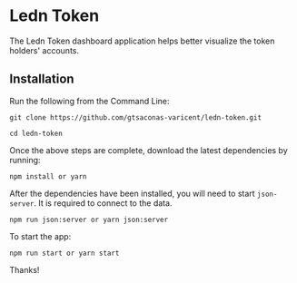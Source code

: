 # Ledn Token

The Ledn Token dashboard application helps better visualize the token holders' accounts.

## Installation

Run the following from the Command Line:

```
git clone https://github.com/gtsaconas-varicent/ledn-token.git

cd ledn-token
```

Once the above steps are complete, download the latest dependencies by running:

```
npm install or yarn
```

After the dependencies have been installed, you will need to start `json-server`. It is required to connect to the data.

```
npm run json:server or yarn json:server
```

To start the app:

```
npm run start or yarn start
```

Thanks!
